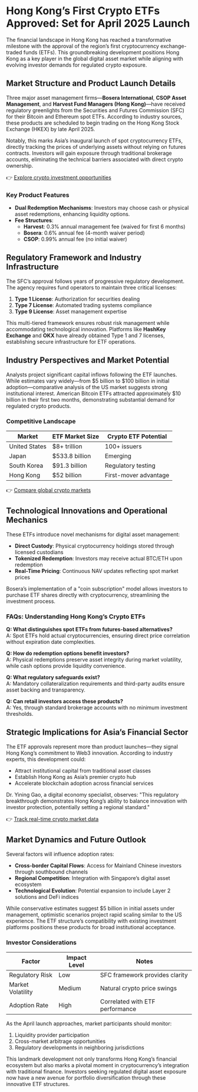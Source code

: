 # Hong Kong’s First Crypto ETFs Approved: Set for April 2025 Launch

The financial landscape in Hong Kong has reached a transformative milestone with the approval of the region’s first cryptocurrency exchange-traded funds (ETFs). This groundbreaking development positions Hong Kong as a key player in the global digital asset market while aligning with evolving investor demands for regulated crypto exposure.

## Market Structure and Product Launch Details

Three major asset management firms—**Bosera International**, **CSOP Asset Management**, and **Harvest Fund Managers (Hong Kong)**—have received regulatory greenlights from the Securities and Futures Commission (SFC) for their Bitcoin and Ethereum spot ETFs. According to industry sources, these products are scheduled to begin trading on the Hong Kong Stock Exchange (HKEX) by late April 2025.

Notably, this marks Asia’s inaugural launch of spot cryptocurrency ETFs, directly tracking the prices of underlying assets without relying on futures contracts. Investors will gain exposure through traditional brokerage accounts, eliminating the technical barriers associated with direct crypto ownership.

👉 [Explore crypto investment opportunities](https://bit.ly/okx-bonus)

### Key Product Features
- **Dual Redemption Mechanisms**: Investors may choose cash or physical asset redemptions, enhancing liquidity options.
- **Fee Structures**:
  - **Harvest**: 0.3% annual management fee (waived for first 6 months)
  - **Bosera**: 0.6% annual fee (4-month waiver period)
  - **CSOP**: 0.99% annual fee (no initial waiver)

## Regulatory Framework and Industry Infrastructure

The SFC’s approval follows years of progressive regulatory development. The agency requires fund operators to maintain three critical licenses:
1. **Type 1 License**: Authorization for securities dealing
2. **Type 7 License**: Automated trading systems compliance
3. **Type 9 License**: Asset management expertise

This multi-tiered framework ensures robust risk management while accommodating technological innovation. Platforms like **HashKey Exchange** and **OKX** have already obtained Type 1 and 7 licenses, establishing secure infrastructure for ETF operations.

## Industry Perspectives and Market Potential

Analysts project significant capital inflows following the ETF launches. While estimates vary widely—from $5 billion to $100 billion in initial adoption—comparative analysis of the US market suggests strong institutional interest. American Bitcoin ETFs attracted approximately $10 billion in their first two months, demonstrating substantial demand for regulated crypto products.

### Competitive Landscape
| Market          | ETF Market Size | Crypto ETF Potential |
|-----------------|-----------------|----------------------|
| United States   | $8+ trillion    | 100+ issuers         |
| Japan           | $533.8 billion  | Emerging             |
| South Korea     | $91.3 billion   | Regulatory testing   |
| Hong Kong       | $52 billion     | First-mover advantage|

👉 [Compare global crypto markets](https://bit.ly/okx-bonus)

## Technological Innovations and Operational Mechanics

These ETFs introduce novel mechanisms for digital asset management:
- **Direct Custody**: Physical cryptocurrency holdings stored through licensed custodians
- **Tokenized Redemption**: Investors may receive actual BTC/ETH upon redemption
- **Real-Time Pricing**: Continuous NAV updates reflecting spot market prices

Bosera’s implementation of a "coin subscription" model allows investors to purchase ETF shares directly with cryptocurrency, streamlining the investment process.

### FAQs: Understanding Hong Kong’s Crypto ETFs

**Q: What distinguishes spot ETFs from futures-based alternatives?**  
A: Spot ETFs hold actual cryptocurrencies, ensuring direct price correlation without expiration date complexities.

**Q: How do redemption options benefit investors?**  
A: Physical redemptions preserve asset integrity during market volatility, while cash options provide liquidity convenience.

**Q: What regulatory safeguards exist?**  
A: Mandatory collateralization requirements and third-party audits ensure asset backing and transparency.

**Q: Can retail investors access these products?**  
A: Yes, through standard brokerage accounts with no minimum investment thresholds.

## Strategic Implications for Asia’s Financial Sector

The ETF approvals represent more than product launches—they signal Hong Kong’s commitment to Web3 innovation. According to industry experts, this development could:
- Attract institutional capital from traditional asset classes
- Establish Hong Kong as Asia’s premier crypto hub
- Accelerate blockchain adoption across financial services

Dr. Yining Gao, a digital economy specialist, observes: "This regulatory breakthrough demonstrates Hong Kong’s ability to balance innovation with investor protection, potentially setting a regional standard."

👉 [Track real-time crypto market data](https://bit.ly/okx-bonus)

## Market Dynamics and Future Outlook

Several factors will influence adoption rates:
- **Cross-border Capital Flows**: Access for Mainland Chinese investors through southbound channels
- **Regional Competition**: Integration with Singapore’s digital asset ecosystem
- **Technological Evolution**: Potential expansion to include Layer 2 solutions and DeFi indices

While conservative estimates suggest $5 billion in initial assets under management, optimistic scenarios project rapid scaling similar to the US experience. The ETF structure’s compatibility with existing investment platforms positions these products for broad institutional acceptance.

### Investor Considerations
| Factor          | Impact Level | Notes                        |
|-----------------|--------------|------------------------------|
| Regulatory Risk | Low          | SFC framework provides clarity|
| Market Volatility| Medium       | Natural crypto price swings  |
| Adoption Rate   | High          | Correlated with ETF performance|

As the April launch approaches, market participants should monitor:
1. Liquidity provider participation
2. Cross-market arbitrage opportunities
3. Regulatory developments in neighboring jurisdictions

This landmark development not only transforms Hong Kong’s financial ecosystem but also marks a pivotal moment in cryptocurrency’s integration with traditional finance. Investors seeking regulated digital asset exposure now have a new avenue for portfolio diversification through these innovative ETF structures.